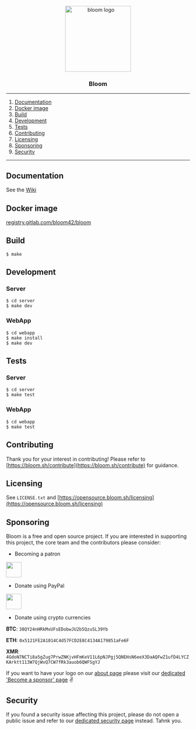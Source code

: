 <p align="center">
  <img alt="bloom logo" src="https://bloom.sh/kernel/static/imgs/logos/bloom_256.png" height="180" />
  <h3 align="center">Bloom</h3>
</p>

--------

<!-- [![Build Status](https://travis-ci.com/z0mbie42/kernel.svg?token=8WFNhu6wffpdLjmEs8Fi&branch=master)](https://travis-ci.com/z0mbie42/kernel)
[![Build Status](https://dev.azure.com/bloom42/bloom/_apis/build/status/z0mbie42.kernel?branchName=master)](https://dev.azure.com/bloom42/bloom/_build/latest?definitionId=2&branchName=master) -->

1. [Documentation](#documentation)
2. [Docker image](#docker-image)
3. [Build](#build)
4. [Development](#Development)
5. [Tests](#tests)
6. [Contributing](#contributing)
7. [Licensing](#licensing)
8. [Sponsoring](#sponsoring)
9. [Security](#security)

--------

## Documentation

See the [Wiki](https://gitlab.com/bloom42/bloom/wikis)


## Docker image

[registry.gitlab.com/bloom42/bloom](https://gitlab.com/bloom42/bloom/container_registry)


## Build

```
$ make
```


## Development

### Server

```
$ cd server
$ make dev
```

### WebApp

```
$ cd webapp
$ make install
$ make dev
```


## Tests

### Server

```
$ cd server
$ make test
```

### WebApp

```
$ cd webapp
$ make test
```


## Contributing

Thank you for your interest in contributing! Please refer to
[https://bloom.sh/contribute](https://bloom.sh/contribute) for guidance.



## Licensing

See `LICENSE.txt` and [https://opensource.bloom.sh/licensing](https://opensource.bloom.sh/licensing)


## Sponsoring

Bloom is a free and open source project. If you are interested in supporting this project, the core team
and the contributors please consider:

* Becoming a patron

<a href="https://www.patreon.com/bloom42" target="_blank" rel="noopener">
  <img src="https://c5.patreon.com/external/logo/become_a_patron_button.png" height="42"/>
</a>

* Donate using PayPal

<a href="https://paypal.me/z0mbie42" target="_blank" rel="noopener">
  <img src="https://www.paypalobjects.com/en_US/FR/i/btn/btn_donateCC_LG.gif" height="42"/>
</a>


* Donate using crypto currencies

**BTC**: `38QY24nHRkMxUFsEDobwJU2b5QzuSL39Yb`

**ETH**: `0x5121FE2A1014C4d57FCD2E8C4134A179851aFe6F`

**XMR**: `4GdoN7NCTi8a5gZug7PrwZNKjvHFmKeV11L6pNJPgj5QNEHsN6eeX3DaAQFwZ1ufD4LYCZKArktt113W7QjWvQ7CW7fRk3auob6QWFSgYJ`



If you want to have your logo on our [about page](https://bloom.sh/company/about) please visit our
[dedicated 'Become a sponsor' page](https://bloom.sh/become-a-sponsor) ✌️


## Security

If you found a security issue affecting this project, please do not open a public issue and refer to our
[dedicated security page](https://bloom.sh/company/security) instead. Tahnk you.
